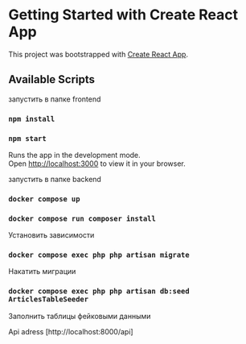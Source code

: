 # Getting Started with Create React App

This project was bootstrapped with [Create React App](https://github.com/facebook/create-react-app).

## Available Scripts

запустить в папке frontend
### `npm install`

### `npm start`

Runs the app in the development mode.\
Open [http://localhost:3000](http://localhost:3000) to view it in your browser.

запустить в папке backend

### `docker compose up`

### `docker compose run composer install`
Установить зависимости

### `docker compose exec php php artisan migrate`
Накатить миграции

### `docker compose exec php php artisan db:seed ArticlesTableSeeder`
Заполнить таблицы фейковыми данными

Api adress [http://localhost:8000/api]
